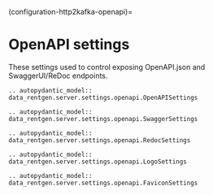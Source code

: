 (configuration-http2kafka-openapi)=

# OpenAPI settings

These settings used to control exposing OpenAPI.json and SwaggerUI/ReDoc endpoints.

```{eval-rst}
.. autopydantic_model:: data_rentgen.server.settings.openapi.OpenAPISettings
```

```{eval-rst}
.. autopydantic_model:: data_rentgen.server.settings.openapi.SwaggerSettings
```

```{eval-rst}
.. autopydantic_model:: data_rentgen.server.settings.openapi.RedocSettings
```

```{eval-rst}
.. autopydantic_model:: data_rentgen.server.settings.openapi.LogoSettings
```

```{eval-rst}
.. autopydantic_model:: data_rentgen.server.settings.openapi.FaviconSettings
```

